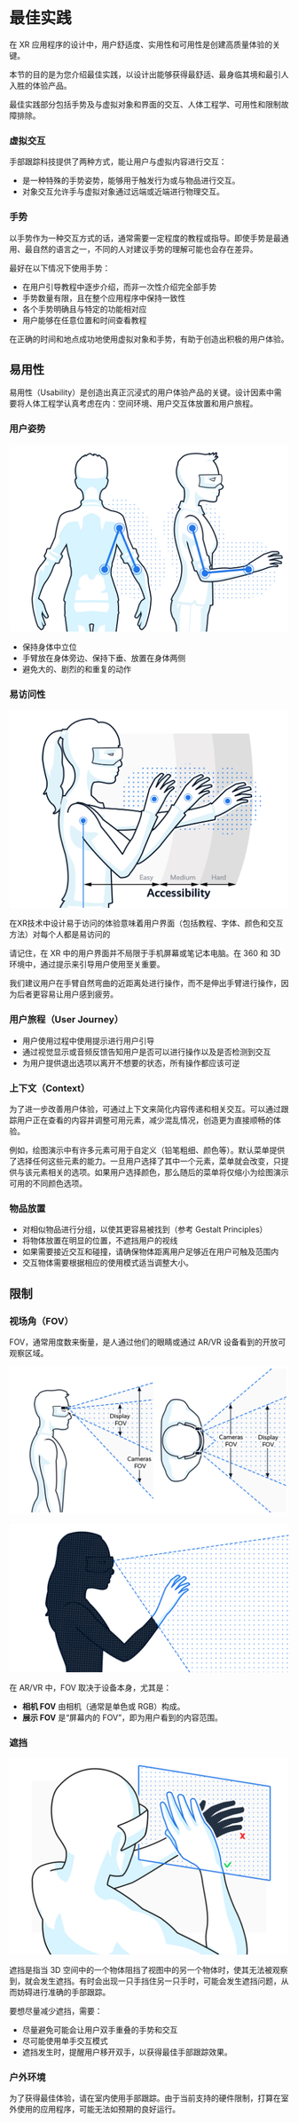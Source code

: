 # 最佳实践

在 XR 应用程序的设计中，用户舒适度、实用性和可用性是创建高质量体验的关键。

本节的目的是为您介绍最佳实践，以设计出能够获得最舒适、最身临其境和最引人入胜的体验产品。

最佳实践部分包括手势及与虚拟对象和界面的交互、人体工程学、可用性和限制故障排除。

### 虚拟交互

手部跟踪科技提供了两种方式，能让用户与虚拟内容进行交互：

- 是一种特殊的手势姿势，能够用于触发行为或与物品进行交互。
- 对象交互允许手与虚拟对象通过远端或近端进行物理交互。

### 手势

以手势作为一种交互方式的话，通常需要一定程度的教程或指导。即使手势是最通用、最自然的语言之一，不同的人对建议手势的理解可能也会存在差异。

最好在以下情况下使用手势：

- 在用户引导教程中逐步介绍，而非一次性介绍完全部手势
- 手势数量有限，且在整个应用程序中保持一致性
- 各个手势明确且与特定的功能相对应
- 用户能够在任意位置和时间查看教程

在正确的时间和地点成功地使用虚拟对象和手势，有助于创造出积极的用户体验。

## 易用性

易用性（Usability）是创造出真正沉浸式的用户体验产品的关键。设计因素中需要将人体工程学认真考虑在内：空间环境、用户交互体放置和用户旅程。

### 用户姿势

![1](./pic-BestPractices/1.jpg)

- 保持身体中立位
- 手臂放在身体旁边、保持下垂、放置在身体两侧
- 避免大的、剧烈的和重复的动作

### 易访问性

![2](./pic-BestPractices/2.jpg)

在XR技术中设计易于访问的体验意味着用户界面（包括教程、字体、颜色和交互方法）对每个人都是易访问的

请记住，在 XR 中的用户界面并不局限于手机屏幕或笔记本电脑。在 360 和 3D 环境中，通过提示来引导用户使用至关重要。

我们建议用户在手臂自然弯曲的近距离处进行操作，而不是伸出手臂进行操作，因为后者更容易让用户感到疲劳。

### 用户旅程（User Journey）

- 用户使用过程中使用提示进行用户引导
- 通过视觉显示或音频反馈告知用户是否可以进行操作以及是否检测到交互
- 为用户提供退出选项以离开不想要的状态，所有操作都应该可逆

### 上下文（Context）

为了进一步改善用户体验，可通过上下文来简化内容传递和相关交互。可以通过跟踪用户正在查看的内容并调整可用元素，减少混乱情况，创造更为直接顺畅的体验。

例如，绘图演示中有许多元素可用于自定义（铅笔粗细、颜色等）。默认菜单提供了选择任何这些元素的能力。一旦用户选择了其中一个元素，菜单就会改变，只提供与该元素相关的选项。如果用户选择颜色，那么随后的菜单将仅缩小为绘图演示可用的不同颜色选项。

### 物品放置

- 对相似物品进行分组，以使其更容易被找到（参考 Gestalt Principles）
- 将物体放置在明显的位置，不遮挡用户的视线
- 如果需要接近交互和碰撞，请确保物体距离用户足够近在用户可触及范围内
- 交互物体需要根据相应的使用模式适当调整大小。

## 限制

### 视场角（FOV）

FOV，通常用度数来衡量，是人通过他们的眼睛或通过 AR/VR 设备看到的开放可观察区域。

![3](./pic-BestPractices/3.jpg)

![4](./pic-BestPractices/4.jpg)

在 AR/VR 中，FOV 取决于设备本身，尤其是：

- **相机 FOV** 由相机（通常是单色或 RGB）构成。
- **展示 FOV** 是“屏幕内的 FOV”，即为用户看到的内容范围。

### 遮挡

![5](./pic-BestPractices/5.jpg)

遮挡是指当 3D 空间中的一个物体阻挡了视图中的另一个物体时，使其无法被观察到，就会发生遮挡。有时会出现一只手挡住另一只手时，可能会发生遮挡问题，从而妨碍进行准确的手部跟踪。

要想尽量减少遮挡，需要：

- 尽量避免可能会让用户双手重叠的手势和交互
- 尽可能使用单手交互模式
- 遮挡发生时，提醒用户移开双手，以获得最佳手部跟踪效果。

### 户外环境

为了获得最佳体验，请在室内使用手部跟踪。由于当前支持的硬件限制，打算在室外使用的应用程序，可能无法如预期的良好运行。
